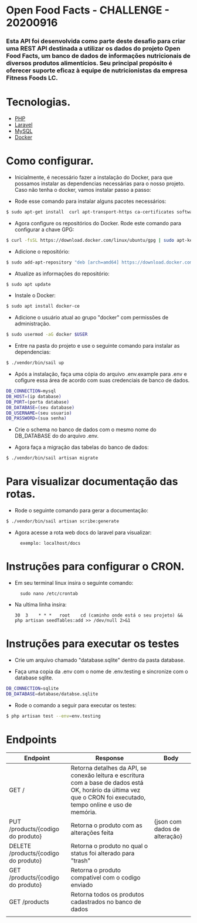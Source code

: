 # Open Food Facts - CHALLENGE - 20200916

### Esta API foi desenvolvida como parte deste desafio para criar uma REST API destinada a utilizar os dados do projeto Open Food Facts, um banco de dados de informações nutricionais de diversos produtos alimentícios. Seu principal propósito é oferecer suporte eficaz à equipe de nutricionistas da empresa Fitness Foods LC.

# Tecnologias. 

-   [PHP](https://www.php.net/docs.php)
-   [Laravel](https://laravel.com/)
-   [MySQL](https://dev.mysql.com/doc/)
-   [Docker](https://docs.docker.com/)

# Como configurar.
* Inicialmente, é necessário fazer a instalação do Docker, para que possamos instalar as dependencias necessárias para o nosso projeto. Caso não tenha o docker, vamos instalar passo a passo:

* Rode esse comando para instalar alguns pacotes necessários:

```sh
$ sudo apt-get install  curl apt-transport-https ca-certificates software-properties-common
```

* Agora configure os repositórios do Docker. Rode este comando para configurar a chave GPG:

```sh
$ curl -fsSL https://download.docker.com/linux/ubuntu/gpg | sudo apt-key add -
```

* Adicione o repositório:

```sh
$ sudo add-apt-repository "deb [arch=amd64] https://download.docker.com/linux/ubuntu $(lsb_release -cs) stable"
```

* Atualize as informações do repositório:

```sh
$ sudo apt update
```

* Instale o Docker: 

```sh
$ sudo apt install docker-ce
```

*  Adicione o usuário atual ao grupo "docker" com permissões de administração.

```sh
$ sudo usermod -aG docker $USER
```

* Entre na pasta do projeto e use o seguinte comando para instalar as dependencias:

```sh
$ ./vendor/bin/sail up
```

* Após a instalação, faça uma cópia do arquivo .env.example para .env e cofigure essa área de acordo com suas credenciais de banco de dados.

```sh
DB_CONNECTION=mysql
DB_HOST=(ip database)
DB_PORT=(porta database)
DB_DATABASE=(seu database)
DB_USERNAME=(seu usuario)
DB_PASSWORD=(sua senha)
```

* Crie o schema no banco de dados com o mesmo nome do DB_DATABASE do do arquivo .env.

* Agora faça a migração das tabelas do banco de dados:
```sh
$ ./vendor/bin/sail artisan migrate
```

# Para visualizar documentação das rotas.

* Rode o seguinte comando para gerar a documentação:

```sh
$ ./vendor/bin/sail artisan scribe:generate
```

* Agora acesse a rota web docs do laravel para visualizar:

  ```
    exemplo: localhost/docs
  ```

# Instruções para configurar o CRON.

* Em seu terminal linux insira o seguinte comando:
  ```
    sudo nano /etc/crontab
  ```
  
* Na ultima linha insira:

    ```
    30  3    * * *   root    cd (caminho onde está o seu projeto) && php artisan seedTables:add >> /dev/null 2>&1
    ```

# Instruções para executar os testes

* Crie um arquivo chamado "database.sqlite" dentro da pasta database.

* Faça uma copia da .env com o nome de .env.testing e sincronize com o database sqlite.
  
```sh
DB_CONNECTION=sqlite
DB_DATABASE=database/databse.sqlite
```

* Rode o comando a seguir para executar os testes:

```sh
$ php artisan test --env=env.testing
```

# Endpoints

| Endpoint                             | Response                                                                                                                                                             | Body                               |
| ------------------------------------ | ------------------------------------------------------------------------------------------------------------------------------------------------------------------- | ------------------------------------------------ |
| GET /                                | Retorna detalhes da API, se conexão leitura e escritura com a base de dados está OK, horário da última vez que o CRON foi executado, tempo online e uso de memória. |                                                  |
| PUT /products/{codigo do produto}    | Retorna o produto com as alterações feita                                                                                                                           | {json com dados de alteração} |
| DELETE /products/{codigo do produto} | Retorna o produto no qual o status foi alterado para "trash"                                                                                                        |                                                  |
| GET /products/{codigo do produto}    | Retorna o produto compativel com o codigo enviado                                                                                                                   |                                                  |
| GET /products                        | Retorna todos os produtos cadastrados no banco de dados                                                                                                             |
|                                      |
